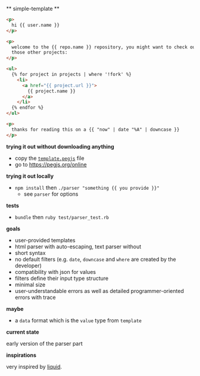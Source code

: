 ** simple-template **

```html
<p>
  hi {{ user.name }}
</p>

<p>
  welcome to the {{ repo.name }} repository, you might want to check out
  those other projects:
</p>

<ul>
  {% for project in projects | where '!fork' %}
    <li>
      <a href="{{ project.url }}">
        {{ project.name }}
      </a>
    </li>
  {% endfor %}
</ul>

<p>
  thanks for reading this on a {{ "now" | date "%A" | downcase }}
</p>
```

**trying it out without downloading anything**

- copy the [`template.pegjs`](https://raw.githubusercontent.com/simple-updates/template/master/template.pegjs) file
- go to <https://pegjs.org/online>

**trying it out locally**

- `npm install` then `./parser "something {{ you provide }}"`
  - see `parser` for options

**tests**

- `bundle` then `ruby test/parser_test.rb`

**goals**

- user-provided templates
- html parser with auto-escaping, text parser without
- short syntax
- no default filters (e.g. `date`, `downcase` and `where` are created by the developer)
- compatibility with json for values
- filters define their input type structure
- minimal size
- user-understandable errors as well as detailed programmer-oriented errors with trace

**maybe**

- a `data` format which is the `value` type from `template`

**current state**

early version of the parser part

**inspirations**

very inspired by [liquid](https://shopify.github.io/liquid/).
